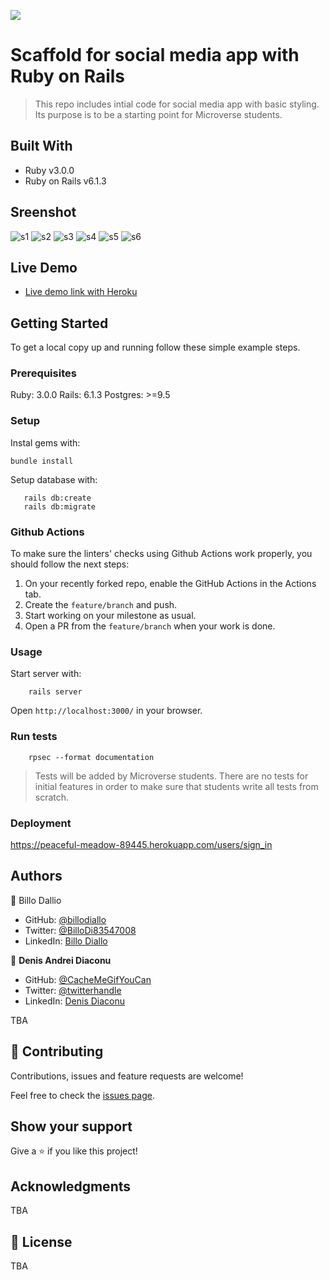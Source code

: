 ![](https://img.shields.io/badge/Microverse-blueviolet)

# Scaffold for social media app with Ruby on Rails

> This repo includes intial code for social media app with basic styling. Its purpose is to be a starting point for Microverse students.

## Built With

- Ruby v3.0.0
- Ruby on Rails v6.1.3

## Sreenshot

![s1](https://user-images.githubusercontent.com/11162987/113973912-bf9f8500-9845-11eb-8f86-23c44e1ae655.JPG)
![s2](https://user-images.githubusercontent.com/11162987/113973918-c0d0b200-9845-11eb-93da-f7c10e222d37.JPG)
![s3](https://user-images.githubusercontent.com/11162987/113973919-c1694880-9845-11eb-86cf-0312a582dad6.JPG)
![s4](https://user-images.githubusercontent.com/11162987/113973920-c201df00-9845-11eb-9313-9709403bf595.JPG)
![s5](https://user-images.githubusercontent.com/11162987/113973921-c201df00-9845-11eb-829e-96f1ee2ef59c.JPG)
![s6](https://user-images.githubusercontent.com/11162987/113973922-c29a7580-9845-11eb-9d7e-2bcdfd153acf.JPG)


## Live Demo
- [Live demo link with Heroku](https://peaceful-meadow-89445.herokuapp.com/)


## Getting Started

To get a local copy up and running follow these simple example steps.

### Prerequisites

Ruby: 3.0.0
Rails: 6.1.3
Postgres: >=9.5

### Setup

Instal gems with:

```
bundle install
```

Setup database with:

```
   rails db:create
   rails db:migrate
```

### Github Actions

To make sure the linters' checks using Github Actions work properly, you should follow the next steps:

1. On your recently forked repo, enable the GitHub Actions in the Actions tab.
2. Create the `feature/branch` and push.
3. Start working on your milestone as usual.
4. Open a PR from the `feature/branch` when your work is done.


### Usage

Start server with:

```
    rails server
```

Open `http://localhost:3000/` in your browser.

### Run tests

```
    rpsec --format documentation
```

> Tests will be added by Microverse students. There are no tests for initial features in order to make sure that students write all tests from scratch.

### Deployment

https://peaceful-meadow-89445.herokuapp.com/users/sign_in

## Authors


👤 Billo Dallio

- GitHub: [@billodiallo](https://github.com/billodiallo)
- Twitter: [@BilloDi83547008](https://twitter.com/BilloDi83547008)
- LinkedIn: [Billo Diallo](https://www.linkedin.com/in/mabillodiallo/)

👤 **Denis Andrei Diaconu**

- GitHub: [@CacheMeGifYouCan](https://github.com/githubhandle)
- Twitter: [@twitterhandle](https://twitter.com/twitterhandle)
- LinkedIn: [Denis Diaconu](https://linkedin.com/linkedinhandle)

TBA

## 🤝 Contributing

Contributions, issues and feature requests are welcome!

Feel free to check the [issues page](issues/).

## Show your support

Give a ⭐️ if you like this project!

## Acknowledgments

TBA

## 📝 License

TBA

